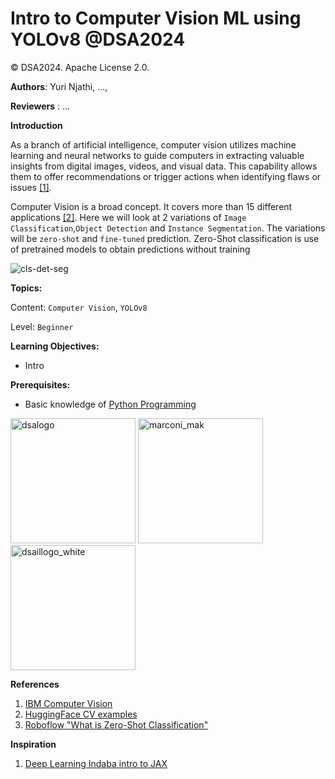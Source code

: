 # Intro to Computer Vision ML using YOLOv8 @DSA2024

© DSA2024. Apache License 2.0.

**Authors**: Yuri Njathi, ...,

**Reviewers** : ...

**Introduction**

As a branch of artificial intelligence, computer vision utilizes machine learning and neural networks to guide computers in extracting valuable insights from digital images, videos, and visual data. This capability allows them to offer recommendations or trigger actions when identifying flaws or issues [[1]](https://www.ibm.com/topics/computer-vision).

Computer Vision is a broad concept. It covers more than 15 different applications [[2]](https://huggingface.co/datasets). Here we will look at 2 variations of `Image Classification`,`Object Detection` and `Instance Segmentation`. The variations will be `zero-shot` and `fine-tuned` prediction. Zero-Shot classification is use of pretrained models to obtain predictions without training 

![cls-det-seg](https://github.com/Marconi-Lab/dsa_2024/assets/54037190/2692c40b-591e-4a77-b700-04d51e055b71)

**Topics:**

Content: `Computer Vision`, `YOLOv8`

Level: `Beginner`

**Learning Objectives:**
- Intro

**Prerequisites:**
- Basic knowledge of [Python Programming](https://ocw.mit.edu/courses/6-0001-introduction-to-computer-science-and-programming-in-python-fall-2016/)

<img src="https://github.com/Marconi-Lab/dsa_2024/assets/54037190/5218314b-a836-499c-b5a9-1b38bd9b75a4" alt="dsalogo" width="200"/>
<img src="https://github.com/Marconi-Lab/dsa_2024/assets/54037190/5cfd6bdc-c1e3-437f-ac65-76e76f38a8bb" alt="marconi_mak" width="200"/>
<img src="https://github.com/Marconi-Lab/dsa_2024/assets/54037190/cfdf77dc-22de-40de-a31d-701e106b2a53" alt="dsaillogo_white" width="200"/>


**References**

1. [IBM Computer Vision](https://www.ibm.com/topics/computer-vision)
2. [HuggingFace CV examples](https://huggingface.co/datasets)
3. [Roboflow "What is Zero-Shot Classification"](https://blog.roboflow.com/what-is-zero-shot-classification/#:~:text=Zero%2Dshot%20classification%20models%20are,CLIP)

**Inspiration**

1. [Deep Learning Indaba intro to JAX](https://github.com/deep-learning-indaba/indaba-pracs-2022/blob/main/practicals/Introduction_to_ML_using_JAX.ipynb)
